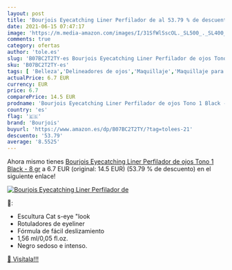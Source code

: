 ```yaml
---
layout: post
title: 'Bourjois Eyecatching Liner Perfilador de al 53.79 % de descuento'
date: 2021-06-15 07:47:17
image: 'https://m.media-amazon.com/images/I/31SfWlSscOL._SL500_._SL400_.jpg'
comments: true
category: ofertas
author: 'tole.es'
slug: 'B07BC2T2TY-es Bourjois Eyecatching Liner Perfilador de ojos Tono 1 Black...'
sku: 'B07BC2T2TY-es'
tags: [ 'Belleza','Delineadores de ojos','Maquillaje','Maquillaje para ojos','bourjois', ]
actualPrice: 6.7 EUR
currency: EUR
price: 6.7
comparePrice: 14.5 EUR
prodname: 'Bourjois Eyecatching Liner Perfilador de ojos Tono 1 Black - 8 gr'
country: 'es'
flag: '🇪🇸'
brand: 'Bourjois'
buyurl: 'https://www.amazon.es/dp/B07BC2T2TY/?tag=tolees-21'
descuento: '53.79'
average: '8.5525'
---
```


Ahora mismo tienes [Bourjois Eyecatching Liner Perfilador de ojos Tono 1 Black - 8 gr](https://www.amazon.es/dp/B07BC2T2TY/?tag=tolees-21) a 6.7 EUR (original: 14.5 EUR) (53.79 %  de descuento) en el siguiente enlace!

[![Bourjois Eyecatching Liner Perfilador de](https://m.media-amazon.com/images/I/31SfWlSscOL._SL500_._SL400_.jpg)](https://www.amazon.es/dp/B07BC2T2TY/?tag=tolees-21)

🔎:

- Escultura Cat s-eye "look
- Rotuladores de eyeliner
- Fórmula de fácil deslizamiento
- 1,56 ml/0,05 fl.oz.
- Negro sedoso e intenso.

[🛒 Visítala!!!](https://www.amazon.es/dp/B07BC2T2TY/?tag=tolees-21)
